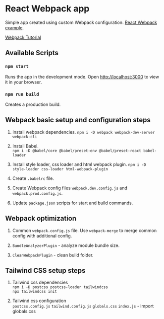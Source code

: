 # React Webpack app

Simple app created using custom Webpack configuration. [React Webpack example](https://www.freecodecamp.org/news/how-to-set-up-deploy-your-react-app-from-scratch-using-webpack-and-babel-a669891033d4/).

[Webpack Tutorial](https://www.youtube.com/watch?v=LyxCWXOq4uQ&list=PLolI8AY2AS9ZHVcFVrmBHsaPXhz30W00A)

## Available Scripts

### `npm start`

Runs the app in the development mode. Open [http://localhost:3000](http://localhost:3000) to view it in your browser.

### `npm run build`

Creates a production build.

## Webpack basic setup and configuration steps

1. Install webpack dependencies.
   `npm i -D webpack webpack-dev-server webpack-cli`

2. Install Babel.\
   `npm i -D @babel/core @babel/preset-env @babel/preset-react babel-loader`

3. Install style loader, css loader and html webpack plugin.
   `npm i -D style-loader css-loader html-webpack-plugin `

4. Create `.babelrc` file.

5. Create Webpack config files `webpack.dev.config.js` and `webpack.prod.config.js`.

6. Update `package.json` scripts for start and build commands.

## Webpack optimization

1. Common `webpack.config.js` file. Use `webpack-merge` to merge common config with additional config.

2. `BundleAnalyzerPlugin` - analyze module bundle size.

3. `CleanWebpackPlugin` - clean build folder.

## Tailwind CSS setup steps

1. Tailwind css dependencies\
   `npm i -D postcss postcss-loader tailwindcss`\
   `npx tailwindcss init`

2. Tailwind css configuration\
   `postcss.config.js`
   `tailwind.config.js`
   `globals.css`
   `index.js` - import globals.css
